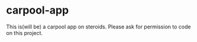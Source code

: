 # carpool-app
This is(will be) a carpool app on steroids. Please ask for permission to code on this project. 
